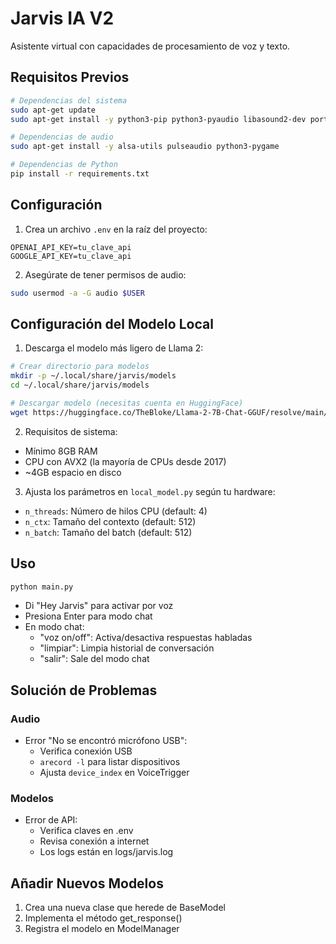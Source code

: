 # Jarvis IA V2

Asistente virtual con capacidades de procesamiento de voz y texto.

## Requisitos Previos

```bash
# Dependencias del sistema
sudo apt-get update
sudo apt-get install -y python3-pip python3-pyaudio libasound2-dev portaudio19-dev

# Dependencias de audio
sudo apt-get install -y alsa-utils pulseaudio python3-pygame

# Dependencias de Python
pip install -r requirements.txt
```

## Configuración

1. Crea un archivo `.env` en la raíz del proyecto:
```
OPENAI_API_KEY=tu_clave_api
GOOGLE_API_KEY=tu_clave_api
```

2. Asegúrate de tener permisos de audio:
```bash
sudo usermod -a -G audio $USER
```

## Configuración del Modelo Local

1. Descarga el modelo más ligero de Llama 2:
```bash
# Crear directorio para modelos
mkdir -p ~/.local/share/jarvis/models
cd ~/.local/share/jarvis/models

# Descargar modelo (necesitas cuenta en HuggingFace)
wget https://huggingface.co/TheBloke/Llama-2-7B-Chat-GGUF/resolve/main/llama-2-7b-chat.Q4_K_M.gguf
```

2. Requisitos de sistema:
- Mínimo 8GB RAM
- CPU con AVX2 (la mayoría de CPUs desde 2017)
- ~4GB espacio en disco

3. Ajusta los parámetros en `local_model.py` según tu hardware:
- `n_threads`: Número de hilos CPU (default: 4)
- `n_ctx`: Tamaño del contexto (default: 512)
- `n_batch`: Tamaño del batch (default: 512)

## Uso

```bash
python main.py
```

- Di "Hey Jarvis" para activar por voz
- Presiona Enter para modo chat
- En modo chat:
  - "voz on/off": Activa/desactiva respuestas habladas
  - "limpiar": Limpia historial de conversación
  - "salir": Sale del modo chat

## Solución de Problemas

### Audio
- Error "No se encontró micrófono USB":
  - Verifica conexión USB
  - `arecord -l` para listar dispositivos
  - Ajusta `device_index` en VoiceTrigger

### Modelos
- Error de API:
  - Verifica claves en .env
  - Revisa conexión a internet
  - Los logs están en logs/jarvis.log

## Añadir Nuevos Modelos

1. Crea una nueva clase que herede de BaseModel
2. Implementa el método get_response()
3. Registra el modelo en ModelManager
